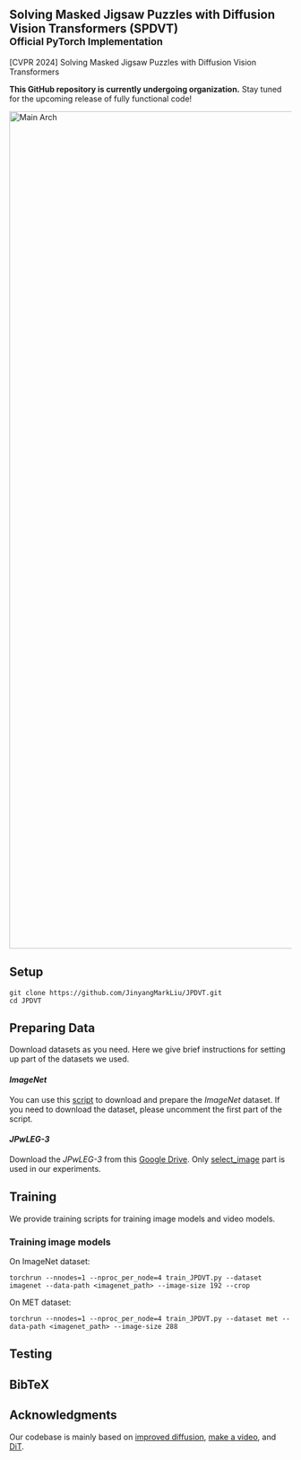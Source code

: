 ## Solving Masked Jigsaw Puzzles with Diffusion Vision Transformers (SPDVT) <br><sub>Official PyTorch Implementation</sub> 
[CVPR 2024] Solving Masked Jigsaw Puzzles with Diffusion Vision Transformers

**This GitHub repository is currently undergoing organization.** Stay tuned for the upcoming release of fully functional code!

<img width="1493" alt="Main Arch" src="https://github.com/JinyangMarkLiu/JPDVT/assets/50398783/6a91130e-0940-48c7-9b7a-b842ab8fbb69">

## Setup
    git clone https://github.com/JinyangMarkLiu/JPDVT.git
    cd JPDVT

## Preparing Data
Download datasets as you need. Here we give brief instructions for setting up part of the datasets we used.

#### _ImageNet_
You can use this [script](https://gist.github.com/bonlime/4e0d236cf98cd5b15d977dfa03a63643) to download and prepare the _ImageNet_ dataset. If you need to download the dataset, please uncomment the first part of the script.

#### _JPwLEG-3_
Download the _JPwLEG-3_ from this [Google Drive](https://drive.google.com/drive/folders/1MjPm7ar-u6H5WX6Bw2qshPiYPT_eQCZE). Only [select_image](https://drive.google.com/drive/folders/1MjPm7ar-u6H5WX6Bw2qshPiYPT_eQCZE) part is used in our experiments.

## Training
We provide training scripts for training image models and video models.

### Training image models
On ImageNet dataset:

    torchrun --nnodes=1 --nproc_per_node=4 train_JPDVT.py --dataset imagenet --data-path <imagenet_path> --image-size 192 --crop

On MET dataset:

    torchrun --nnodes=1 --nproc_per_node=4 train_JPDVT.py --dataset met --data-path <imagenet_path> --image-size 288

## Testing


## BibTeX

## Acknowledgments
Our codebase is mainly based on [improved diffusion](https://github.com/openai/improved-diffusion), [make a video](https://github.com/lucidrains/make-a-video-pytorch), and [DiT](https://github.com/facebookresearch/DiT).
